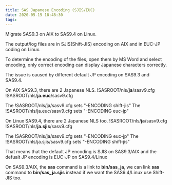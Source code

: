```yaml
---
title: SAS Japanese Encoding (SJIS/EUC)
date: 2020-05-15 18:48:30
tags:
---
```


Migrate SAS9.3 on AIX to SAS9.4 on Linux.

The output/log files are in SJIS(Shift-JIS) encoding on AIX and in EUC-JP coding on Linux.

To determine the encoding of the files, open them by MS Word and select encoding, only correct encoding can display Japanese characters correctly.

The issue is caused by different default JP encoding on SAS9.3 and SAS9.4.

On AIX SAS9.3, there are 2 Japanese NLS.
!SASROOT/nls/**ja**/sasv9.cfg
!SASROOT/nls/**ja.euc**/sasv9.cfg

The !SASROOT/nls/ja/sasv9.cfg sets "-ENCODING shift-jis"
The !SASROOT/nls/ja.euc/sasv9.cfg sets "-ENCODING euc-jp"

On Linux SAS9.4, there are 2 Japanese NLS too.
!SASROOT/nls/**ja**/sasv9.cfg
!SASROOT/nls/**ja.sjis**/sasv9.cfg

The !SASROOT/nls/ja/sasv9.cfg sets "-ENCODING euc-jp"
The !SASROOT/nls/ja.sjis/sasv9.cfg sets "-ENCODING shift-jis"

That means that the default JP encoding is SJIS on SAS9.3/AIX and the defualt JP encoding is EUC-JP on SAS9.4/Linux

On SAS9.3/AIX, the **sas** command is a link to **bin/sas_ja**, we can link **sas** command to **bin/sas_ja.sjis** instead if we want the SAS9.4/Linux use Shift-JIS too.
